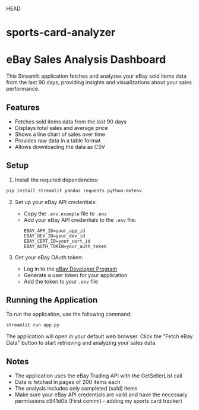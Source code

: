  HEAD
# sports-card-analyzer
# eBay Sales Analysis Dashboard

This Streamlit application fetches and analyzes your eBay sold items data from the last 90 days, providing insights and visualizations about your sales performance.

## Features

- Fetches sold items data from the last 90 days
- Displays total sales and average price
- Shows a line chart of sales over time
- Provides raw data in a table format
- Allows downloading the data as CSV

## Setup

1. Install the required dependencies:
```bash
pip install streamlit pandas requests python-dotenv
```

2. Set up your eBay API credentials:
   - Copy the `.env.example` file to `.env`
   - Add your eBay API credentials to the `.env` file:
     ```
     EBAY_APP_ID=your_app_id
     EBAY_DEV_ID=your_dev_id
     EBAY_CERT_ID=your_cert_id
     EBAY_AUTH_TOKEN=your_auth_token
     ```

3. Get your eBay OAuth token:
   - Log in to the [eBay Developer Program](https://developer.ebay.com/)
   - Generate a user token for your application
   - Add the token to your `.env` file

## Running the Application

To run the application, use the following command:

```bash
streamlit run app.py
```

The application will open in your default web browser. Click the "Fetch eBay Data" button to start retrieving and analyzing your sales data.

## Notes

- The application uses the eBay Trading API with the GetSellerList call
- Data is fetched in pages of 200 items each
- The analysis includes only completed (sold) items
- Make sure your eBay API credentials are valid and have the necessary permissions 
 c941d0b (First commit - adding my sports card tracker)
